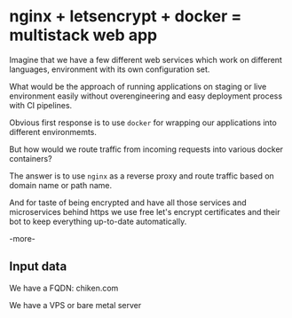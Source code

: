 # nginx + letsencrypt + docker = multistack web app

Imagine that we have a few different web services which work on different
languages, environment with its own configuration set.

What would be the approach of running applications on staging or live
environment easily without overengineering and easy deployment process with CI
pipelines.

Obvious first response is to use `docker` for wrapping our applications into
different environmemts.

But how would we route traffic from incoming requests into various docker
containers?

The answer is to use `nginx` as a reverse proxy and route traffic based on domain
name or path name.

And for taste of being encrypted and have all those services and microservices
behind https we use free let's encrypt certificates and their bot to keep
everything up-to-date automatically.

-more-

## Input data

We have a FQDN: chiken.com

We have a VPS or bare metal server



